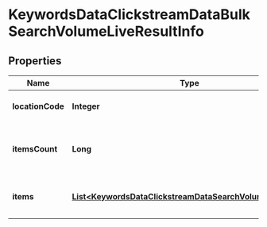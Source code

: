 

# KeywordsDataClickstreamDataBulkSearchVolumeLiveResultInfo


## Properties

| Name | Type | Description | Notes |
|------------ | ------------- | ------------- | -------------|
|**locationCode** | **Integer** | location code in a POST array |  [optional] |
|**itemsCount** | **Long** | the number of results returned in the items array |  [optional] |
|**items** | [**List&lt;KeywordsDataClickstreamDataSearchVolumeLiveItem&gt;**](KeywordsDataClickstreamDataSearchVolumeLiveItem.md) | contains keywords and related data |  [optional] |



